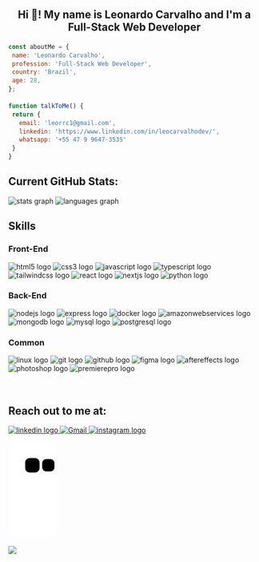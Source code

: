 <h2 align="center">Hi 👋! My name is Leonardo Carvalho and I'm a Full-Stack Web Developer</h2>

 ```javascript
const aboutMe = {
  name: 'Leonardo Carvalho',
  profession: 'Full-Stack Web Developer',
  country: 'Brazil',
  age: 28,
};

function talkToMe() {
  return {
    email: 'leorrc1@gmail.com',
    linkedin: 'https://www.linkedin.com/in/leocarvalhodev/',
    whatsapp: '+55 47 9 9647-3535'
  }
}

```
## Current GitHub Stats:
<div align="left">
  <img src="https://github-readme-stats.vercel.app/api?hide_title=false&hide_rank=false&show_icons=true&include_all_commits=true&count_private=true&disable_animations=false&theme=dracula&locale=en&hide_border=false&username=Leorrc" height="180em"alt="stats graph"  />
  <img src="https://github-readme-stats.vercel.app/api/top-langs?locale=en&hide_title=false&layout=compact&card_width=320&langs_count=5&theme=dracula&hide_border=false&username=Leorrc" height="180em"" alt="languages graph"  />
</div>

## Skills
### Front-End
<div display="flex" gap="2rem">
 <img src="https://cdn.jsdelivr.net/gh/devicons/devicon/icons/html5/html5-original.svg" height="48" width="48" alt="html5 logo"  />
 <img src="https://cdn.jsdelivr.net/gh/devicons/devicon/icons/css3/css3-original.svg" height="48" width="48" alt="css3 logo"  />
 <img src="https://cdn.jsdelivr.net/gh/devicons/devicon/icons/javascript/javascript-original.svg" height="48" width="48" alt="javascript logo"  />
 <img src="https://cdn.jsdelivr.net/gh/devicons/devicon/icons/typescript/typescript-plain.svg" height="48" width="48" alt="typescript logo"  />
 <img src="https://cdn.jsdelivr.net/gh/devicons/devicon/icons/tailwindcss/tailwindcss-plain.svg" height="48" width="48" alt="tailwindcss logo"  />
 <img src="https://cdn.jsdelivr.net/gh/devicons/devicon/icons/react/react-original.svg" height="48" width="48" alt="react logo"  />
 <img src="https://cdn.jsdelivr.net/gh/devicons/devicon/icons/nextjs/nextjs-original.svg" height="48" width="48" alt="nextjs logo"  />
 <img src="https://cdn.jsdelivr.net/gh/devicons/devicon/icons/python/python-original.svg" height="48" width="48" alt="python logo"  />
</div>

### Back-End
 <div>
  <img src="https://cdn.jsdelivr.net/gh/devicons/devicon/icons/nodejs/nodejs-original.svg" height="48" width="48" alt="nodejs logo"  />
  <img src="https://cdn.jsdelivr.net/gh/devicons/devicon/icons/express/express-original-wordmark.svg" height="48" width="48" alt="express logo"  />
  <img src="https://cdn.jsdelivr.net/gh/devicons/devicon/icons/docker/docker-original-wordmark.svg" height="48" width="48" alt="docker logo"  />
  <img src="https://cdn.jsdelivr.net/gh/devicons/devicon/icons/amazonwebservices/amazonwebservices-original.svg" height="48" width="48" alt="amazonwebservices logo"  />
  <img src="https://cdn.jsdelivr.net/gh/devicons/devicon/icons/mongodb/mongodb-original.svg" height="48" width="48" alt="mongodb logo"  />
  <img src="https://cdn.jsdelivr.net/gh/devicons/devicon/icons/mysql/mysql-original.svg" height="48" width="48" alt="mysql logo"  />
  <img src="https://cdn.jsdelivr.net/gh/devicons/devicon/icons/postgresql/postgresql-original-wordmark.svg" height="48" width="48" alt="postgresql logo"  />
 </div>
 
### Common
 <div>
  <img src="https://cdn.jsdelivr.net/gh/devicons/devicon/icons/linux/linux-original.svg" height="48" width="48" alt="linux logo"  />
  <img src="https://cdn.jsdelivr.net/gh/devicons/devicon/icons/git/git-original.svg" height="48" width="48" alt="git logo"  />
  <img src="https://cdn.jsdelivr.net/gh/devicons/devicon/icons/github/github-original.svg" height="48" width="48" alt="github logo"  />
  <img src="https://cdn.jsdelivr.net/gh/devicons/devicon/icons/figma/figma-original.svg" height="48" width="48" alt="figma logo"  />
  <img src="https://cdn.jsdelivr.net/gh/devicons/devicon/icons/aftereffects/aftereffects-original.svg" height="48" width="48" alt="aftereffects logo"  />
  <img src="https://cdn.jsdelivr.net/gh/devicons/devicon/icons/photoshop/photoshop-plain.svg" height="48" width="48" alt="photoshop logo"  />
  <img src="https://cdn.jsdelivr.net/gh/devicons/devicon/icons/premierepro/premierepro-plain.svg" height="48" width="48" alt="premierepro logo"  />
 </div>
 <br>
<br>


 ## Reach out to me at:
<div align="left">
  <a href="https://www.linkedin.com/in/leocarvalhodev/" target="_blank">
    <img src="https://img.shields.io/static/v1?message=LinkedIn&logo=linkedin&label=&color=0077B5&logoColor=white&labelColor=&style=for-the-badge" height="35" alt="linkedin logo"  />
  </a>
 <a href="mailto:leorrc1@gmail.com" >
  <img alt="Gmail" src="https://img.shields.io/badge/Gmail-D14836?style=for-the-badge&logo=gmail&logoColor=white" height="35" />
 </a>  
   <a href="https://www.instagram.com/leo.rrc/" target="_blank">
    <img src="https://img.shields.io/static/v1?message=Instagram&logo=instagram&label=&color=E4405F&logoColor=white&labelColor=&style=for-the-badge" height="35" alt="instagram logo"  />
  </a>
</div>

<div align="left">
 
  ![Snake animation](https://github.com/leorrc/leorrc/blob/output/github-contribution-grid-snake.svg)
 </div>
</div>
<img align="left" height="100" src="https://static.wikia.nocookie.net/mugen/images/7/77/MPMGengarS2_1.gif"  />
